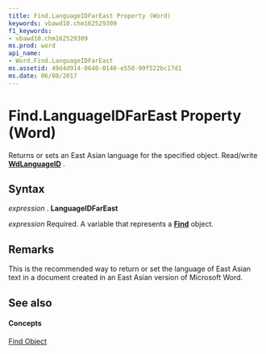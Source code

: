 ```yaml
---
title: Find.LanguageIDFarEast Property (Word)
keywords: vbawd10.chm162529309
f1_keywords:
- vbawd10.chm162529309
ms.prod: word
api_name:
- Word.Find.LanguageIDFarEast
ms.assetid: 49d4d914-0640-0140-e550-99f522bc17d1
ms.date: 06/08/2017
---
```



# Find.LanguageIDFarEast Property (Word)

Returns or sets an East Asian language for the specified object. Read/write  **[WdLanguageID](Word.WdLanguageID.md)** .


## Syntax

 _expression_ . **LanguageIDFarEast**

 _expression_ Required. A variable that represents a **[Find](Word.Find.md)** object.


## Remarks

This is the recommended way to return or set the language of East Asian text in a document created in an East Asian version of Microsoft Word.


## See also


#### Concepts


[Find Object](Word.Find.md)

